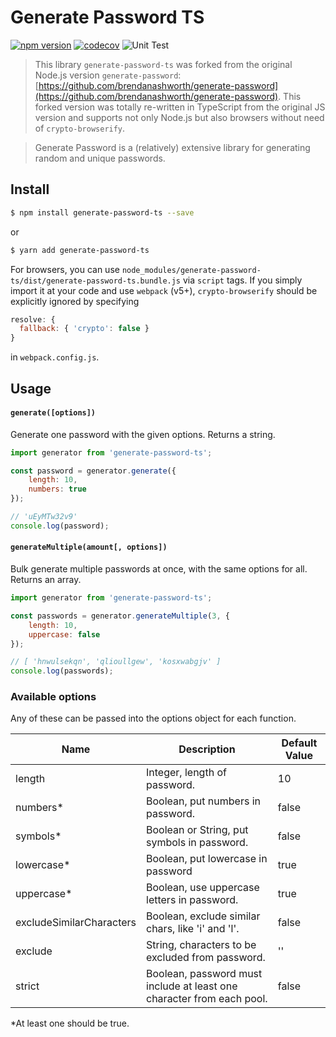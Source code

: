 
# Generate Password TS

[![npm version](https://badge.fury.io/js/generate-password-ts.svg)](https://badge.fury.io/js/generate-password-ts)
[![codecov](https://codecov.io/gh/junkurihara/generate-password/branch/develop/graph/badge.svg)](https://codecov.io/gh/junkurihara/generate-password)
![Unit Test](https://github.com/junkurihara/generate-password/actions/workflows/ci-test.yml/badge.svg)

> This library `generate-password-ts` was forked from the original Node.js version `generate-password`:
> [https://github.com/brendanashworth/generate-password](https://github.com/brendanashworth/generate-password).
> This forked version was totally re-written in TypeScript from the original JS version and supports not only Node.js but also browsers without need of `crypto-browserify`.

> Generate Password is a (relatively) extensive library for generating random and unique passwords.

## Install

```bash
$ npm install generate-password-ts --save
```

or

```bash
$ yarn add generate-password-ts
```

For browsers, you can use `node_modules/generate-password-ts/dist/generate-password-ts.bundle.js` via `script` tags. If you simply import it at your code and use `webpack` (v5+), `crypto-browserify` should be explicitly ignored by specifying

```javascript
resolve: {
  fallback: { 'crypto': false }
}
```

in `webpack.config.js`.

## Usage

#### `generate([options])`

Generate one password with the given options. Returns a string.

```javascript
import generator from 'generate-password-ts';

const password = generator.generate({
	length: 10,
	numbers: true
});

// 'uEyMTw32v9'
console.log(password);
```

#### `generateMultiple(amount[, options])`

Bulk generate multiple passwords at once, with the same options for all. Returns an array.

```javascript
import generator from 'generate-password-ts';

const passwords = generator.generateMultiple(3, {
	length: 10,
	uppercase: false
});

// [ 'hnwulsekqn', 'qlioullgew', 'kosxwabgjv' ]
console.log(passwords);
```

### Available options
Any of these can be passed into the options object for each function.

| Name                     | Description                                                           | Default Value |
|--------------------------|-----------------------------------------------------------------------|---------------|
| length                   | Integer, length of password.                                          | 10            |
| numbers*                 | Boolean, put numbers in password.                                     | false         |
| symbols*                 | Boolean or String, put symbols in password.                           | false         |
| lowercase*               | Boolean, put lowercase in password                                    | true          |
| uppercase*               | Boolean, use uppercase letters in password.                           | true          |
| excludeSimilarCharacters | Boolean, exclude similar chars, like 'i' and 'l'.                     | false         |
| exclude                  | String, characters to be excluded from password.                      | ''            |
| strict                   | Boolean, password must include at least one character from each pool. | false         |

*At least one should be true.
